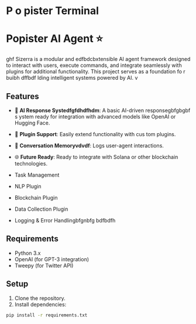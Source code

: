   # P o pister Terminal
# Popister AI Agent ⭐️  
ghf
Sizerra is a modular and edfbdcbxtensible AI agent framework designed to  interact with users, execute commands, and integrate seamlessly with plugins for additional functionality. This project serves as a foundation fo r buibh dffbdf lding intelligent systems powered by AI.
v
## Features   
- 🤖 **AI Response Systedfgfdhdfhdm**: A basic AI-driven responsegbfgbgbf s ystem ready for integration with advanced models like OpenAI or Hugging Face. 
- 🔗 **Plugin Support**: Easily extend functionality with cus tom plugins.
- 📒 **Conversation Memoryvdvdf**: Logs user-agent interactions.
- 🌐 **Future Ready**: Ready to integrate with Solana or other blockchain technologies.

- Task Management
- NLP Plugin
- Blockchain Plugin
- Data Collection Plugin
- Logging & Error Handlingbfgnbfg
bdfbdfh
## Requirements

- Python 3.x
- OpenAI (for GPT-3 integration)
- Tweepy (for Twitter API)

## Setup

1. Clone the repository.
2. Install dependencies:

```bash
pip install -r requirements.txt
